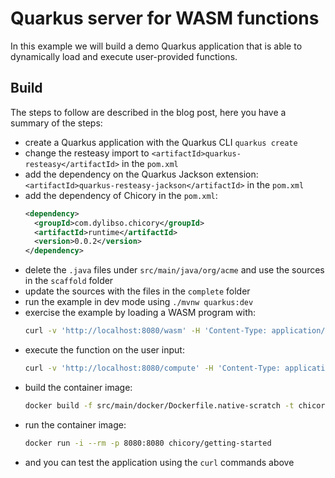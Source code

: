 # Quarkus server for WASM functions

In this example we will build a demo Quarkus application that is able to dynamically load and execute user-provided functions.

## Build

The steps to follow are described in the blog post, here you have a summary of the steps:

- create a Quarkus application with the Quarkus CLI `quarkus create`
- change the resteasy import to `<artifactId>quarkus-resteasy</artifactId>` in the `pom.xml`
- add the dependency on the Quarkus Jackson extension: `<artifactId>quarkus-resteasy-jackson</artifactId>` in the `pom.xml`
- add the dependency of Chicory in the `pom.xml`:
  ```xml
  <dependency>
    <groupId>com.dylibso.chicory</groupId>
    <artifactId>runtime</artifactId>
    <version>0.0.2</version>
  </dependency>
  ```
- delete the `.java` files under `src/main/java/org/acme` and use the sources in the `scaffold` folder
- update the sources with the files in the `complete` folder
- run the example in dev mode using `./mvnw quarkus:dev`
- exercise the example by loading a WASM program with:
  ```bash
  curl -v 'http://localhost:8080/wasm' -H 'Content-Type: application/octet-stream' --data-binary @../dynamic-loading/example.wasm
  ```
- execute the function on the user input:
  ```bash
  curl -v 'http://localhost:8080/compute' -H 'Content-Type: application/json' --data-raw '41'
  ```
- build the container image:
  ```bash
  docker build -f src/main/docker/Dockerfile.native-scratch -t chicory/getting-started .
  ```
- run the container image:
  ```bash
  docker run -i --rm -p 8080:8080 chicory/getting-started
  ```
- and you can test the application using the `curl` commands above
